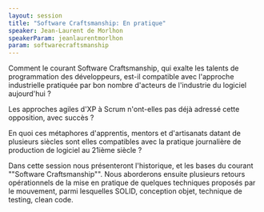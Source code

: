 ```yaml
---
layout: session
title: "Software Craftsmanship: En pratique"
speaker: Jean-Laurent de Morlhon
speakerParam: jeanlaurentmorlhon
param: softwarecraftsmanship
---
```


Comment le courant Software Craftsmanship, qui exalte les talents de programmation des développeurs,
est-il compatible avec l'approche industrielle pratiquée par bon nombre d'acteurs de l'industrie du logiciel aujourd'hui ?

Les approches agiles d'XP à Scrum n'ont-elles pas déjà adressé cette opposition, avec succès ?

En quoi ces métaphores d'apprentis, mentors et d'artisanats datant de plusieurs siècles sont elles compatibles
 avec la pratique journalière de production de logiciel au 21ième siècle ?

Dans cette session nous présenteront l'historique, et les bases du courant ""Software Craftsmanship"".
Nous aborderons ensuite plusieurs retours opérationnels de la mise en pratique de quelques techniques proposés par le mouvement,
parmi lesquelles SOLID, conception objet, technique de testing, clean code.